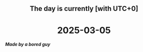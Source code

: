 <h2 align=center>The day is currently [with UTC+0]</h2>
<h1 align=center><!--TIME BEGIN-->2025-03-05<!--TIME END--></h1>
<h5>Made by a bored guy</h5>
